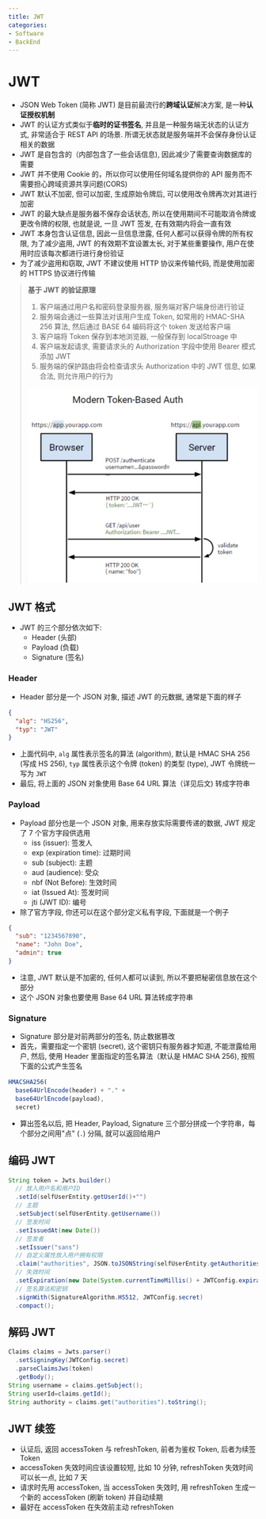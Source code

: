 ```yaml
---
title: JWT
categories:
- Software
- BackEnd
---
```

# JWT

- JSON Web Token (简称 JWT) 是目前最流行的**跨域认证**解决方案, 是一种**认证授权机制**
- JWT 的认证方式类似于**临时的证书签名**, 并且是一种服务端无状态的认证方式, 非常适合于 REST API 的场景. 所谓无状态就是服务端并不会保存身份认证相关的数据
- JWT 是自包含的（内部包含了一些会话信息), 因此减少了需要查询数据库的需要
-  JWT 并不使用 Cookie 的，所以你可以使用任何域名提供你的 API 服务而不需要担心跨域资源共享问题(CORS)
-  JWT 默认不加密, 但可以加密, 生成原始令牌后, 可以使用改令牌再次对其进行加密
-  JWT 的最大缺点是服务器不保存会话状态, 所以在使用期间不可能取消令牌或更改令牌的权限, 也就是说, 一旦 JWT 签发, 在有效期内将会一直有效
-  JWT 本身包含认证信息, 因此一旦信息泄露, 任何人都可以获得令牌的所有权限, 为了减少盗用, JWT 的有效期不宜设置太长, 对于某些重要操作, 用户在使用时应该每次都进行进行身份验证
-  为了减少盗用和窃取, JWT 不建议使用 HTTP 协议来传输代码, 而是使用加密的 HTTPS 协议进行传输

> **基于 JWT 的验证原理**
>
> 1. 客户端通过用户名和密码登录服务器, 服务端对客户端身份进行验证
> 2. 服务端会通过一些算法对该用户生成 Token, 如常用的 HMAC-SHA 256 算法, 然后通过 BASE 64 编码将这个 token 发送给客户端
> 3. 客户端将 Token 保存到本地浏览器, 一般保存到 localStroage 中
> 4. 客户端发起请求, 需要请求头的 Authorization 字段中使用 Bearer 模式添加 JWT
> 5. 服务端的保护路由将会检查请求头 Authorization 中的 JWT 信息, 如果合法, 则允许用户的行为
>
> <img src="https://raw.githubusercontent.com/LuShan123888/Files/main/Pictures/2021-03-05-1010726-20191103045557729-778248059.png" alt="img" style="zoom:50%;" />　　

## JWT 格式

- JWT 的三个部分依次如下:
  - Header (头部)
  - Payload (负载)
  - Signature (签名)

### Header

- Header 部分是一个 JSON 对象, 描述 JWT 的元数据, 通常是下面的样子

```json
{
  "alg": "HS256",
  "typ": "JWT"
}
```

- 上面代码中, `alg` 属性表示签名的算法 (algorithm), 默认是 HMAC SHA 256 (写成 HS 256), `typ` 属性表示这个令牌 (token) 的类型 (type), JWT 令牌统一写为 `JWT`
- 最后, 将上面的 JSON 对象使用 Base 64 URL 算法（详见后文) 转成字符串

### Payload

- Payload 部分也是一个 JSON 对象, 用来存放实际需要传递的数据, JWT 规定了 7 个官方字段供选用
  - iss (issuer): 签发人
  - exp (expiration time): 过期时间
  - sub (subject): 主题
  - aud (audience): 受众
  - nbf (Not Before): 生效时间
  - iat (Issued At): 签发时间
  - jti (JWT ID): 编号
- 除了官方字段, 你还可以在这个部分定义私有字段, 下面就是一个例子

```json
{
  "sub": "1234567890",
  "name": "John Doe",
  "admin": true
}
```

- 注意, JWT 默认是不加密的, 任何人都可以读到, 所以不要把秘密信息放在这个部分
- 这个 JSON 对象也要使用 Base 64 URL 算法转成字符串

### Signature

- Signature 部分是对前两部分的签名, 防止数据篡改
- 首先，需要指定一个密钥 (secret), 这个密钥只有服务器才知道, 不能泄露给用户, 然后, 使用 Header 里面指定的签名算法（默认是 HMAC SHA 256), 按照下面的公式产生签名

```javascript
HMACSHA256(
  base64UrlEncode(header) + "." +
  base64UrlEncode(payload),
  secret)
```

- 算出签名以后, 把 Header, Payload, Signature 三个部分拼成一个字符串，每个部分之间用"点" (`.`) 分隔, 就可以返回给用户

## 编码 JWT

```java
String token = Jwts.builder()
  // 放入用户名和用户ID
  .setId(selfUserEntity.getUserId()+"")
  // 主题
  .setSubject(selfUserEntity.getUsername())
  // 签发时间
  .setIssuedAt(new Date())
  // 签发者
  .setIssuer("sans")
  // 自定义属性放入用户拥有权限
  .claim("authorities", JSON.toJSONString(selfUserEntity.getAuthorities()))
  // 失效时间
  .setExpiration(new Date(System.currentTimeMillis() + JWTConfig.expiration))
  // 签名算法和密钥
  .signWith(SignatureAlgorithm.HS512, JWTConfig.secret)
  .compact();
```

## 解码 JWT

```java
Claims claims = Jwts.parser()
  .setSigningKey(JWTConfig.secret)
  .parseClaimsJws(token)
  .getBody();
String username = claims.getSubject();
String userId=claims.getId();
String authority = claims.get("authorities").toString();
```

## JWT 续签

- 认证后, 返回 accessToken 与 refreshToken, 前者为鉴权 Token, 后者为续签 Token
- accessToken 失效时间应该设置较短, 比如 10 分钟, refreshToken 失效时间可以长一点, 比如 7 天
- 请求时先用 accessToken, 当 accessToken 失效时, 用 refreshToken 生成一个新的 accessToken (刷新 token) 并自动续期
- 最好在 accessToken 在失效前主动 refreshToken
